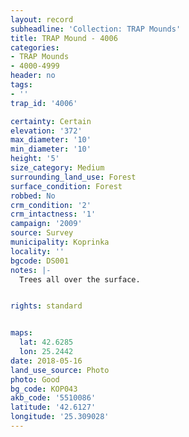 ```yaml
---
layout: record
subheadline: 'Collection: TRAP Mounds'
title: TRAP Mound - 4006
categories:
- TRAP Mounds
- 4000-4999
header: no
tags:
- ''
trap_id: '4006'

certainty: Certain
elevation: '372'
max_diameter: '10'
min_diameter: '10'
height: '5'
size_category: Medium
surrounding_land_use: Forest
surface_condition: Forest
robbed: No
crm_condition: '2'
crm_intactness: '1'
campaign: '2009'
source: Survey
municipality: Koprinka
locality: ''
bgcode: DS001
notes: |-
  Trees all over the surface.


rights: standard


maps:
  lat: 42.6285
  lon: 25.2442
date: 2018-05-16
land_use_source: Photo
photo: Good
bg_code: КОР043
akb_code: '5510086'
latitude: '42.6127'
longitude: '25.309028'
---
```

